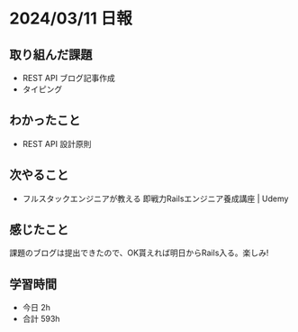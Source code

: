# 2024/03/11 日報

## 取り組んだ課題
- REST API ブログ記事作成
- タイピング

## わかったこと
- REST API 設計原則

## 次やること
- フルスタックエンジニアが教える 即戦力Railsエンジニア養成講座 | Udemy

## 感じたこと
課題のブログは提出できたので、OK貰えれば明日からRails入る。楽しみ!

## 学習時間
- 今日 2h
- 合計 593h


